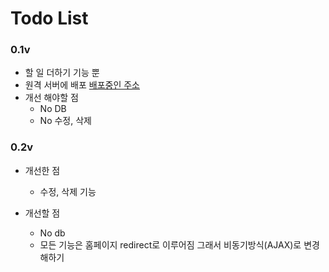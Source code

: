 # Todo List

### 0.1v
- 할 일 더하기 기능 뿐
- 원격 서버에 배포 [배포중인 주소](http://ec2-13-125-253-208.ap-northeast-2.compute.amazonaws.com:8080)
- 개선 해야할 점
    - No DB
    - No 수정, 삭제

### 0.2v

- 개선한 점
    - 수정, 삭제 기능
   
- 개선할 점
    - No db
    - 모든 기능은 홈페이지 redirect로 이루어짐 
     그래서 비동기방식(AJAX)로 변경해하기